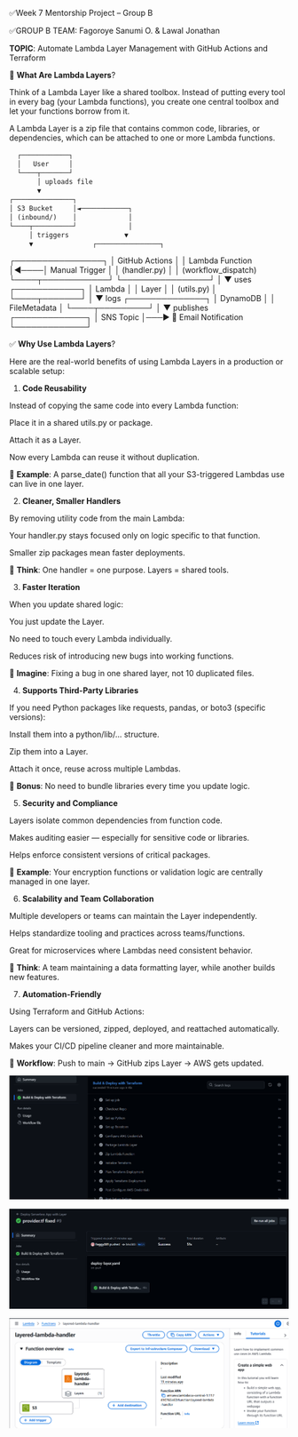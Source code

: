 ✅Week 7 Mentorship Project – Group B

✅GROUP B TEAM: Fagoroye Sanumi O.
                 & Lawal Jonathan
               
**TOPIC**: Automate Lambda Layer Management with GitHub Actions and Terraform


🧠 **What Are Lambda Layers**?

Think of a Lambda Layer like a shared toolbox. Instead of putting every tool in every bag (your Lambda functions), you create one central toolbox and let your functions borrow from it.

A Lambda Layer is a zip file that contains common code, libraries, or dependencies, which can be attached to one or more Lambda functions.

      ┌────────────┐
      │   User     │
      └────┬───────┘
           │ uploads file
           ▼
    ┌───────────────┐
    │ S3 Bucket     │◄────────────┐
    │ (inbound/)    │             │
    └────┬──────────┘             │
         │ triggers              ▼
         ▼               ┌────────────────┐
 ┌────────────────┐      │ GitHub Actions │
 │ Lambda Function │◄────│ Manual Trigger │
 │ (handler.py)    │      │ (workflow_dispatch) 
 └────┬────────────┘      └────────────────┘
      │
      ▼  uses
┌────────────┐
│ Lambda     │
│ Layer      │
│ (utils.py) │
└────┬───────┘
     │
     ▼ logs
┌──────────────┐
│ DynamoDB     │
│ FileMetadata │
└────┬─────────┘
     │
     ▼ publishes
┌─────────────┐
│ SNS Topic   │───► 📧 Email Notification
└─────────────┘



✅ **Why Use Lambda Layers**?

Here are the real-world benefits of using Lambda Layers in a production or scalable setup:

 1. **Code Reusability**

Instead of copying the same code into every Lambda function:

Place it in a shared utils.py or package.

Attach it as a Layer.

Now every Lambda can reuse it without duplication.

📌 **Example**: A parse_date() function that all your S3-triggered Lambdas use can live in one layer.

 2. **Cleaner, Smaller Handlers**

By removing utility code from the main Lambda:

Your handler.py stays focused only on logic specific to that function.

Smaller zip packages mean faster deployments.

📌 **Think**: One handler = one purpose. Layers = shared tools.

 3. **Faster Iteration**

When you update shared logic:

You just update the Layer.

No need to touch every Lambda individually.

Reduces risk of introducing new bugs into working functions.

📌 **Imagine**: Fixing a bug in one shared layer, not 10 duplicated files.

 4. **Supports Third-Party Libraries**

If you need Python packages like requests, pandas, or boto3 (specific versions):

Install them into a python/lib/... structure.

Zip them into a Layer.

Attach it once, reuse across multiple Lambdas.

📌 **Bonus**: No need to bundle libraries every time you update logic.

 5. **Security and Compliance**

Layers isolate common dependencies from function code.

Makes auditing easier — especially for sensitive code or libraries.

Helps enforce consistent versions of critical packages.

📌 **Example**: Your encryption functions or validation logic are centrally managed in one layer.

 6. **Scalability and Team Collaboration**

Multiple developers or teams can maintain the Layer independently.

Helps standardize tooling and practices across teams/functions.

Great for microservices where Lambdas need consistent behavior.

📌 **Think**: A team maintaining a data formatting layer, while another builds new features.

 7. **Automation-Friendly**

Using Terraform and GitHub Actions:

Layers can be versioned, zipped, deployed, and reattached automatically.

Makes your CI/CD pipeline cleaner and more maintainable.

📌 **Workflow**: Push to main → GitHub zips Layer → AWS gets updated.

![Github](<images/Screenshot 2025-06-29 095847.png>)

![Proof](<images/Screenshot 2025-06-29 095941.png>)


![layer](<images/Screenshot 2025-06-29 094935.png>)